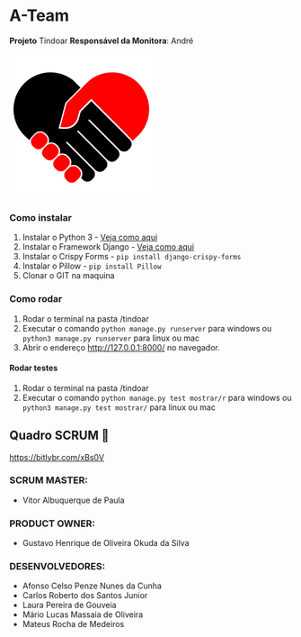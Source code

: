 # A-Team 
**Projeto** Tindoar
**Responsável da Monitora**: André

![Tindoar](https://raw.githubusercontent.com/vitorap/eng_soft_django/master/tindoar/mostrar/static/imagens/logo.png)

### Como instalar
1. Instalar o Python 3 - [Veja como aqui](https://pt.wikihow.com/Instalar-o-Python "Veja como aqui")
1. Instalar o Framework Django - [Veja como aqui](https://docs.djangoproject.com/pt-br/2.2/howto/windows/ "Veja como aqui")
1. Instalar o Crispy Forms - `pip install django-crispy-forms`
1. Instalar o Pillow - `pip install Pillow`
1. Clonar o GIT na maquina

### Como rodar
1. Rodar o terminal na pasta /tindoar
1. Executar o comando `python manage.py runserver` para windows ou `python3 manage.py runserver` para linux ou mac
1.  Abrir o endereço http://127.0.0.1:8000/ no navegador.

#### Rodar testes
1. Rodar o terminal na pasta /tindoar
1. Executar o comando `python manage.py test mostrar/r` para windows ou `python3 manage.py test mostrar/` para linux ou mac



## Quadro SCRUM :notebook: 
https://bitlybr.com/xBs0V

### SCRUM MASTER:
- Vitor Albuquerque de Paula

### PRODUCT OWNER:
- Gustavo Henrique de Oliveira Okuda da Silva

### DESENVOLVEDORES:
- Afonso Celso Penze Nunes da Cunha
- Carlos Roberto dos Santos Junior
- Laura Pereira de Gouveia
- Mário Lucas Massaia de Oliveira
- Mateus Rocha de Medeiros
